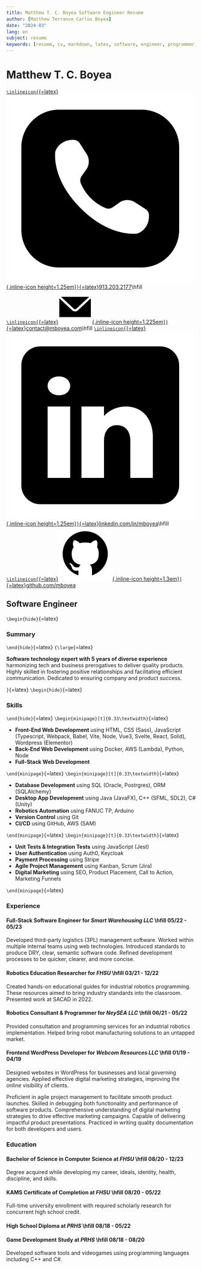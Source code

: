 ```yaml
---
title: Matthew T. C. Boyea Software Engineer Resume
author: [Matthew Terrance Carlos Boyea]
date: "2024-03"
lang: en
subject: resume
keywords: [resume, cv, markdown, latex, software, engineer, programmer, matthew, boyea]
---
```

# Matthew T. C. Boyea

[`\inlineicon{`{=latex}![Phone icon.](media/icons8-phone-500.png){.inline-icon height=1.25em}`}`{=latex}913.203.2177](tel:9132032177)\hfill
[`\inlineicon{`{=latex}![Email icon.](media/icons8-email-90.png){.inline-icon height=1.225em}`}`{=latex}contact@mboyea.com](mailto:contact@mboyea.com)\hfill
[`\inlineicon{`{=latex}![LinkedIn icon.](media/icons8-linkedin-500.png){.inline-icon height=1.25em}`}`{=latex}linkedin.com/in/mboyea](https://www.linkedin.com/in/mboyea/)\hfill
[`\inlineicon{`{=latex}![GitHub icon.](media/icons8-github-144.png){.inline-icon height=1.3em}`}`{=latex}github.com/mboyea](https://github.com/mboyea)

## Software Engineer

`\begin{hide}`{=latex}

### Summary

`\end{hide}`{=latex}
`{\large`{=latex}

**Software technology expert with 5 years of diverse experience** harmonizing tech and business prerogatives to deliver quality products.
Highly skilled in fostering positive relationships and facilitating efficient communication.
Dedicated to ensuring company and product success.

`}`{=latex}
`\begin{hide}`{=latex}

### Skills

`\end{hide}`{=latex}
`\begin{minipage}[t]{0.33\textwidth}`{=latex}

- **Front-End Web Development** using HTML, CSS (Sass), JavaScript (Typescript, Webpack, Babel, Vite, Node, Vue3, Svelte, React, Solid), Wordpress (Elementor)
- **Back-End Web Development** using Docker, AWS (Lambda), Python, Node
- **Full-Stack Web Development**

`\end{minipage}`{=latex}
`\begin{minipage}[t]{0.33\textwidth}`{=latex}

- **Database Development** using SQL (Oracle, Postrgres), ORM (SQLAlchemy)
- **Desktop App Development** using Java (JavaFX), C++ (SFML,
SDL2), C# (Unity)
- **Robotics Automation** using FANUC TP, Arduino
- **Version Control** using Git
- **CI/CD** using GitHub, AWS (SAM)

`\end{minipage}`{=latex}
`\begin{minipage}[t]{0.33\textwidth}`{=latex}

- **Unit Tests & Integration Tests** using
JavaScript (Jest)
- **User Authentication** using Auth0, Keycloak
- **Payment Processing** using Stripe
- **Agile Project Management** using Kanban, Scrum (Jira)
- **Digital Marketing** using SEO, Product Placement, Call to Action, Marketing Funnels

`\end{minipage}`{=latex}

### Experience

#### **Full-Stack Software Engineer** for *Smart Warehousing LLC* \hfill 05/22 - 05/23

Developed third-party logistics (3PL) management software. Worked within multiple internal teams using web technologies. Introduced standards to produce DRY, clear, semantic software code. Refined development processes to be quicker, clearer, and more concise.

#### **Robotics Education Researcher** for *FHSU* \hfill 03/21 - 12/22

Created hands-on educational guides for industrial robotics programming. These resources aimed to bring industry standards into the classroom. Presented work at SACAD in 2022.

#### **Robotics Consultant & Programmer** for *NeySEA LLC* \hfill 06/21 - 05/22

Provided consultation and programming services for an industrial robotics implementation. Helped bring robot manufacturing solutions to an untapped market.

#### **Frontend WordPress Developer** for *Webcom Resources LLC* \hfill 01/19 - 04/19

Designed websites in WordPress for businesses and local governing agencies. Applied effective digital marketing strategies, improving the online visibility of clients.

Proficient in agile project management to facilitate smooth product launches.
Skilled in debugging both functionality and performance of software products.
Comprehensive understanding of digital marketing strategies to drive effective marketing campaigns.
Capable of delivering impactful product presentations.
Practiced in writing quality documentation for both developers and users.

### Education

#### **Bachelor of Science in Computer Science** at *FHSU* \hfill 08/20 - 12/23

Degree acquired while developing my career, ideals, identity, health, discipline, and skills.

#### **KAMS Certificate of Completion** at *FHSU* \hfill 08/20 - 05/22

Full-time university enrollment with required scholarly research for concurrent high school credit.

#### **High School Diploma** at *PRHS* \hfill 08/18 - 05/22

#### **Game Development Study** at *PRHS* \hfill 08/18 - 08/20

Developed software tools and videogames using programming languages including C++ and C#.

